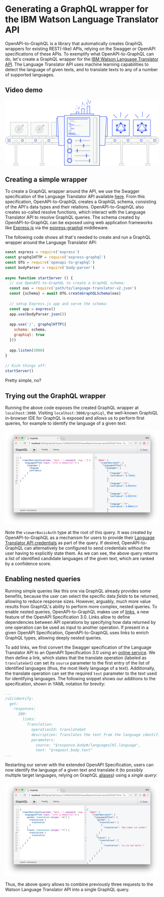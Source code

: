 # Generating a GraphQL wrapper for the IBM Watson Language Translator API

OpenAPI-to-GraphQL is a library that automatically creates GraphQL wrappers for existing REST(-like) APIs, relying on the Swagger or OpenAPI specifications of these APIs. To exemplify what OpenAPI-to-GraphQL can do, let's create a GraphQL wrapper for the [IBM Watson Language Translator API](https://www.ibm.com/watson/services/language-translator/). The Language Translator API uses machine learning capabilities to detect the language of given texts, and to translate texts to any of a number of supported languages.

## Video demo

[![OpenAPI-to-GraphQL](../conveyor_belt.png)](https://www.youtube.com/watch?v=87ryTWc85BM "Click here to watch!")

## Creating a simple wrapper

To create a GraphQL wrapper around the API, we use the Swagger specification of the Language Translator API available [here](https://watson-api-explorer.ng.bluemix.net/language-translator-v2.json). From this specification, OpenAPI-to-GraphQL creates a GraphQL schema, consisting of the API's data types and their relations. OpenAPI-to-GraphQL also creates so-called resolve functions, which interact with the Language Translator API to resolve GraphQL queries. The schema created by OpenAPI-to-GraphQL can be exposed using web application frameworks like [Express.js](https://expressjs.com/) via the [express-graphql](https://github.com/graphql/express-graphql) middleware.

The following code shows all that's needed to create and run a GraphQL wrapper around the Language Translator API:

```javascript
const express = require('express')
const graphqlHTTP = require('express-graphql')
const OTG = require('openapi-to-graphql')
const bodyParser = require('body-parser')

async function startServer () {
  // use OpenAPI-to-GraphQL to create a GraphQL schema:
  const oas = require('path/to/language-translator-v2.json')
  const {schema} = await OTG.createGraphQLSchema(oas)

  // setup Express.js app and serve the schema:
  const app = express()
  app.use(bodyParser.json())

  app.use('/', graphqlHTTP({
    schema: schema,
    graphiql: true
  }))

  app.listen(3000)
}

// Kick things off:
startServer()
```

Pretty simple, no?

## Trying out the GraphQL wrapper

Running the above code exposes the created GraphQL wrapper at `localhost:3000`. Visiting `localhost:3000/graphiql`, the well-known GraphiQL in-browser IDE for GraphQL is exposed and allows us to perform first queries, for example to identify the language of a given text:

<img src="../identify_language.png" alt="Simple GraphQL query to identify the language of a text" width="800">

Note the `viewerBasicAuth` type at the root of this query. It was created by OpenAPI-to-GraphQL as a mechanism for users to provide their [Language Translator API credentials](https://www.ibm.com/watson/developercloud/language-translator/api/v2/curl.html?curl#authentication) as part of the query. If desired, OpenAPI-to-GraphQL can alternatively be configured to send credentials without the user having to explicitly state them. As we can see, the above query returns a list of identified candidate languages of the given text, which are ranked by a confidence score.

## Enabling nested queries

Running simple queries like this one via GraphQL already provides some benefits, because the user can select the specific data _fields_ to be returned, allowing to reduce response sizes. However, arguably, much more value results from GraphQL's ability to perform more complex, nested queries. To enable nested queries, OpenAPI-to-GraphQL makes use of [links](https://swagger.io/docs/specification/links/), a new feature of the OpenAPI Specification 3.0. Links allow to define dependencies between API operations by specifying how data returned by one operation can be used as input to another operation. If present in a given OpenAPI Specification, OpenAPI-to-GraphQL uses links to enrich GraphQL types, allowing deeply nested queries.

To add links, we first convert the Swagger specification of the Language Translator API to an OpenAPI Specification 3.0 using an [online service](https://mermade.org.uk/openapi-converter). We then define a link, which states that the translate operation (labeled as `translateGet`) can set its `source` parameter to the first entry of the list of identified languages (thus, the most likely language of a text). Additionally, the translate operation can set the required `text` parameter to the text used for identifying languages. The following snippet shows our additions to the specification, shown in YAML notation for brevity:

```yaml
...
/v2/identify:
  get:
    responses:
      200:
        links:
          Translation:
            operationId: translateGet
            description: Translates the text from the language identified with the highest confidence.
            parameters:
              source: "$response.body#/languages[0].language",
              text: "$request.body.text"
...
```

Restarting our server with the extended OpenAPI Specification, users can now identify the language of a given text and translate it (to possibly multiple target languages, relying on GraphQL [aliases](https://graphql.org/learn/queries/#aliases)) using a _single query_:

<img src="../nested_query.png" alt="Nested GraphQL query, relying on link definition" width="800">

Thus, the above query allows to combine previously three requests to the Watson Language Translator API into a single GraphQL query.
